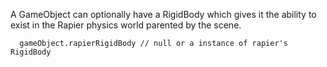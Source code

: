 
A GameObject can optionally have a RigidBody which gives it the ability to exist in the Rapier physics world parented by
the scene.

```
  gameObject.rapierRigidBody // null or a instance of rapier's RigidBody
```
